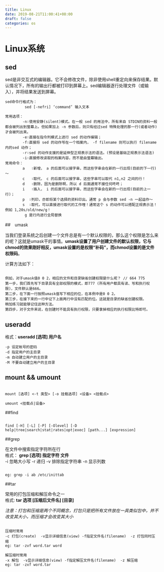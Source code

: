 ```yaml
---
title: Linux
date: 2019-08-21T11:00:41+08:00
draft: false
categories: os
---
```


# Linux系统

## sed

sed是非交互式的编辑器。它不会修改文件，除非使用shell重定向来保存结果。默认情况下，所有的输出行都被打印到屏幕上。sed编辑器逐行处理文件（或输入），并将结果发送到屏幕。

```
sed命令行格式为：
         sed [-nefri] ‘command’ 输入文本    

常用选项：
        -n∶使用安静(silent)模式。在一般 sed 的用法中，所有来自 STDIN的资料一般都会被列出到萤幕上。但如果加上 -n 参数后，则只有经过sed 特殊处理的那一行(或者动作)才会被列出来。
        -e∶直接在指令列模式上进行 sed 的动作编辑；
        -f∶直接将 sed 的动作写在一个档案内， -f filename 则可以执行 filename 内的sed 动作；
        -r∶sed 的动作支援的是延伸型正规表示法的语法。(预设是基础正规表示法语法)
        -i∶直接修改读取的档案内容，而不是由萤幕输出。       
常用命令：
        a   ∶新增， a 的后面可以接字串，而这些字串会在新的一行出现(目前的下一行)～
        c   ∶取代， c 的后面可以接字串，这些字串可以取代 n1,n2 之间的行！
        d   ∶删除，因为是删除啊，所以 d 后面通常不接任何咚咚；
        i   ∶插入， i 的后面可以接字串，而这些字串会在新的一行出现(目前的上一行)；
        p  ∶列印，亦即将某个选择的资料印出。通常 p 会与参数 sed -n 一起运作～
        s  ∶取代，可以直接进行取代的工作哩！通常这个 s 的动作可以搭配正规表示法！例如 1,20s/old/new/g！
         g 是行内进行全局替换
```

##　umask

当我们登录系统之后创建一个文件总是有一个默认权限的，那么这个权限是怎么来的呢？这就是umask干的事情。**umask设置了用户创建文件的默认权限，它与chmod的效果刚好相反，umask设置的是权限“补码”，而chmod设置的是文件权限码**。

计算方法如下：

```

例如，对于umask值0 0 2，相应的文件和目录缺省创建权限是什么呢？ // 664 775
第一步，我们首先写下目录具有全部权限的模式，即777 (所有用户都具有读、写和执行权限)，文件默认是666。
第二步，在下面一行按照umask值写下相应的位，在本例中是0 0 2。
第三步，在接下来的一行中记下上面两行中没有匹配的位。这就是目录的缺省创建权限。
稍加练习就能够记住这种方法。
第四步，对于文件来说，在创建时不能具有执行权限，只要拿掉相应的执行权限比特即可。

```

## useradd

格式：**useradd [选项] 用户名**
```
-p 设定帐号的密码
-d 指定用户的主目录
-m 自动建立用户的主目录
-M 不要自动建立用户的主目录
```

## mount && umount

```

mount [选项] <-t 类型> [-o 挂载选项] <设备> <挂载点>

umount <挂载点|设备>

```


##find

```

find [-H] [-L] [-P] [-Olevel] [-D help|tree|search|stat|rates|opt|exec] [path...] [expression]

```


##grep


在文件中搜索指定字符所在行   
格式： **grep [选项] 指定字符 文件**  
-i 忽略大小写 -r 递归  -v 排除指定字符串  -n 显示列数

```

eg: grep -i ab /etc/inittab

```


##tar


常用的打包压缩和解压命令之一<br/>格式: **tar 选项 [压缩后文件名] [目录]**

*注意：打包和压缩是两个不同概念，打包只是把所有文件放在一具类似包中，并不改变其大小，而压缩才会改变其大小*

```

压缩时常用    
-c 打包(create)  -v显示详细信息(view) -f指定文件名(filename)  -z 打包同时压缩    
eg: tar -zvf word.tar word    

解压缩时常用    
-x 解包  -v显示详细信息(view) -f指定解压文件名(filename)  -z 解压缩    
eg: tar -zxf word.tar    

```
